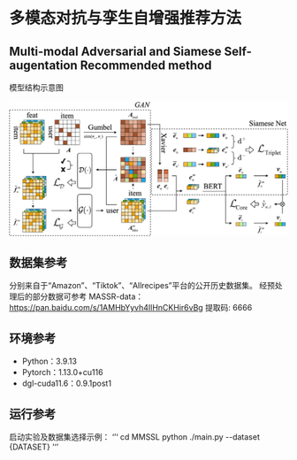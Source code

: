 # 多模态对抗与孪生自增强推荐方法


<h2>Multi-modal Adversarial and Siamese Self-augentation Recommended method</h2>
模型结构示意图
<p align="center">
<img src="./MASSR.png" alt="MASSR" />
</p>


<h2>数据集参考</h2>

分别来自于“Amazon”、“Tiktok”、“Allrecipes”平台的公开历史数据集。
经预处理后的部分数据可参考 MASSR-data：
https://pan.baidu.com/s/1AMHbYyvh4IlHnCKHir6vBg 提取码: 6666


<h2>环境参考</h2>

* Python：3.9.13
* Pytorch：1.13.0+cu116
* dgl-cuda11.6：0.9.1post1

<h2>运行参考</h2>

启动实验及数据集选择示例：
‘’‘
cd MMSSL
python ./main.py --dataset {DATASET}
’‘’
